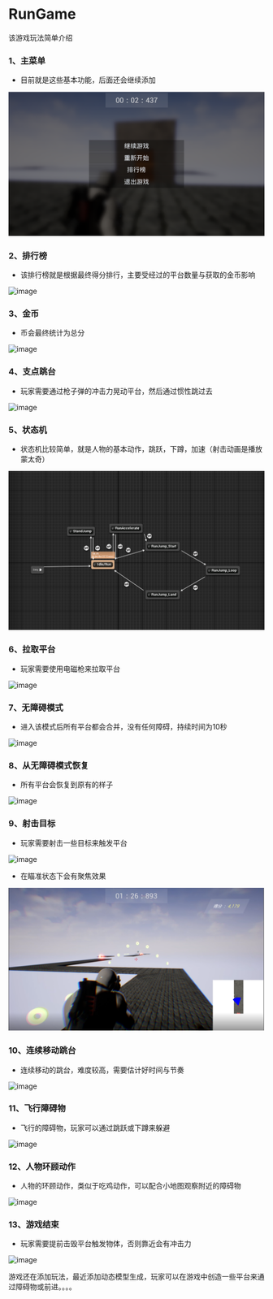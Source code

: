 # RunGame
  该游戏玩法简单介绍
### 1、主菜单
  * 目前就是这些基本功能，后面还会继续添加

![image](https://github.com/haiaimi/PictureRepository/blob/master/PictureRepository/%E4%B8%BB%E8%8F%9C%E5%8D%95.png)

### 2、排行榜
  * 该排行榜就是根据最终得分排行，主要受经过的平台数量与获取的金币影响
  
![image](https://github.com/haiaimi/PictureRepository/blob/master/PictureRepository/%E6%8E%92%E8%A1%8C%E6%A6%9C.gif)

### 3、金币
  * 币会最终统计为总分
  
![image](https://github.com/haiaimi/PictureRepository/blob/master/PictureRepository/%E9%87%91%E5%B8%81.gif)

### 4、支点跳台
  * 玩家需要通过枪子弹的冲击力晃动平台，然后通过惯性跳过去
  
![image](https://github.com/haiaimi/PictureRepository/blob/master/PictureRepository/%E6%94%AF%E7%82%B9%E8%B7%B3%E5%8F%B0.gif)

### 5、状态机
  * 状态机比较简单，就是人物的基本动作，跳跃，下蹲，加速（射击动画是播放蒙太奇）

![image](https://github.com/haiaimi/PictureRepository/blob/master/PictureRepository/%E7%8A%B6%E6%80%81%E6%9C%BA.png)

### 6、拉取平台
  * 玩家需要使用电磁枪来拉取平台
  
![image](https://github.com/haiaimi/PictureRepository/blob/master/PictureRepository/%E6%8B%89%E5%8F%96%E5%B9%B3%E5%8F%B0.gif)

### 7、无障碍模式
  * 进入该模式后所有平台都会合并，没有任何障碍，持续时间为10秒
  
![image](https://github.com/haiaimi/PictureRepository/blob/master/PictureRepository/%E6%97%A0%E9%9A%9C%E7%A2%8D%E6%A8%A1%E5%BC%8F.gif)

### 8、从无障碍模式恢复
  * 所有平台会恢复到原有的样子

![image](https://github.com/haiaimi/PictureRepository/blob/master/PictureRepository/%E6%81%A2%E5%A4%8D%E6%AD%A3%E5%B8%B8%E6%A8%A1%E5%BC%8F.gif)

### 9、射击目标
  * 玩家需要射击一些目标来触发平台

![image](https://github.com/haiaimi/PictureRepository/blob/master/PictureRepository/%E5%B0%84%E5%87%BB.gif)

  * 在瞄准状态下会有聚焦效果
  
![image](https://github.com/haiaimi/PictureRepository/blob/master/PictureRepository/%E5%B0%84%E5%87%BB%E8%81%9A%E7%84%A6.png)

### 10、连续移动跳台
  * 连续移动的跳台，难度较高，需要估计好时间与节奏

![image](https://github.com/haiaimi/PictureRepository/blob/master/PictureRepository/%E8%BF%9E%E7%BB%AD%E5%B9%B3%E5%8F%B0.gif)

### 11、飞行障碍物
  * 飞行的障碍物，玩家可以通过跳跃或下蹲来躲避
  
![image](https://github.com/haiaimi/PictureRepository/blob/master/PictureRepository/%E9%A3%9E%E8%A1%8C%E9%9A%9C%E7%A2%8D%E7%89%A9.gif)

### 12、人物环顾动作
  * 人物的环顾动作，类似于吃鸡动作，可以配合小地图观察附近的障碍物

![image](https://github.com/haiaimi/PictureRepository/blob/master/PictureRepository/%E4%BA%BA%E7%89%A9%E7%8E%AF%E9%A1%BE.gif)

### 13、游戏结束
  * 玩家需要提前击毁平台触发物体，否则靠近会有冲击力
  
![image](https://github.com/haiaimi/PictureRepository/blob/master/PictureRepository/%E6%B8%B8%E6%88%8F%E7%BB%93%E6%9D%9F.gif)


游戏还在添加玩法，最近添加动态模型生成，玩家可以在游戏中创造一些平台来通过障碍物或前进。。。。
